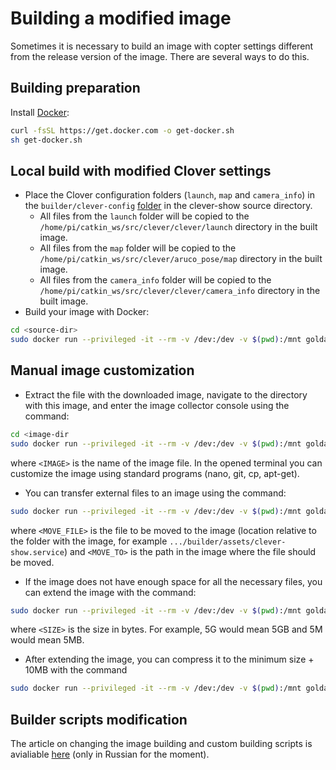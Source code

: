 # Building a modified image

Sometimes it is necessary to build an image with copter settings different from the release version of the image. There are several ways to do this.

## Building preparation

Install [Docker](https://www.docker.com):

```bash
curl -fsSL https://get.docker.com -o get-docker.sh
sh get-docker.sh
```

## Local build with modified Clover settings

* Place the Clover configuration folders (`launch`, `map` and `camera_info`) in the `builder/clever-config` [folder](https://github.com/CopterExpress/clever-show/tree/master/builder/clover-config) in the clever-show source directory.
  * All files from the `launch` folder will be copied to the `/home/pi/catkin_ws/src/clever/clever/launch` directory in the built image.
  * All files from the `map` folder will be copied to the `/home/pi/catkin_ws/src/clever/aruco_pose/map` directory in the built image.
  * All files from the `camera_info` folder will be copied to the `/home/pi/catkin_ws/src/clever/clever/camera_info` directory in the built image.
* Build your image with Docker:

```bash
cd <source-dir>
sudo docker run --privileged -it --rm -v /dev:/dev -v $(pwd):/mnt goldarte/img-tool:v0.5
```

## Manual image customization

* Extract the file with the downloaded image, navigate to the directory with this image, and enter the image collector console using the command:

```bash
cd <image-dir
sudo docker run --privileged -it --rm -v /dev:/dev -v $(pwd):/mnt goldarte/img-tool:v0.5 img-chroot /mnt/<IMAGE>
```

where `<IMAGE>` is the name of the image file. In the opened terminal you can customize the image using standard programs (nano, git, cp, apt-get).

* You can transfer external files to an image using the command:

```bash
sudo docker run --privileged -it --rm -v /dev:/dev -v $(pwd):/mnt goldarte/img-tool:v0.5 img-chroot /mnt/<IMAGE> copy /mnt/<MOVE_FILE> <MOVE_TO>
```

where `<MOVE_FILE>` is the file to be moved to the image (location relative to the folder with the image, for example `.../builder/assets/clever-show.service`) and `<MOVE_TO>` is the path in the image where the file should be moved.

* If the image does not have enough space for all the necessary files, you can extend the image with the command:

```bash
sudo docker run --privileged -it --rm -v /dev:/dev -v $(pwd):/mnt goldarte/img-tool:v0.5 img-resize /mnt/<IMAGE> max <SIZE>
```

where `<SIZE>` is the size in bytes. For example, 5G would mean 5GB and 5M would mean 5MB.

* After extending the image, you can compress it to the minimum size + 10MB with the command

```bash
sudo docker run --privileged -it --rm -v /dev:/dev -v $(pwd):/mnt goldarte/img-tool:v0.5 img-resize /mnt/<IMAGE> min
```

## Builder scripts modification

The article on changing the image building and custom building scripts is avialiable [here](../../ru/image_building.md) (only in Russian for the moment).
